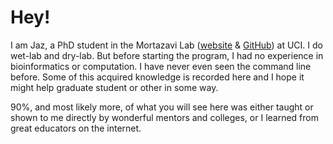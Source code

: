 # Hey!

I am Jaz, a PhD student in the Mortazavi Lab ([website](http://crick.bio.uci.edu) & [GitHub](https://github.com/mortazavilab)) at UCI. I do wet-lab and dry-lab. But before starting the program, I had no experience in bioinformatics or computation. I have never even seen the command line before. Some of this acquired knowledge is recorded here and I hope it might help graduate student or other in some way.

90%, and most likely more, of what you will see here was either taught or shown to me directly by wonderful mentors and colleges, or I learned from great educators on the internet.
